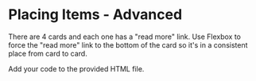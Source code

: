 # Placing Items - Advanced

There are 4 cards and each one has a "read more" link. Use Flexbox to force the "read more" link to the bottom of the card so it's in a consistent place from card to card.

Add your code to the provided HTML file.